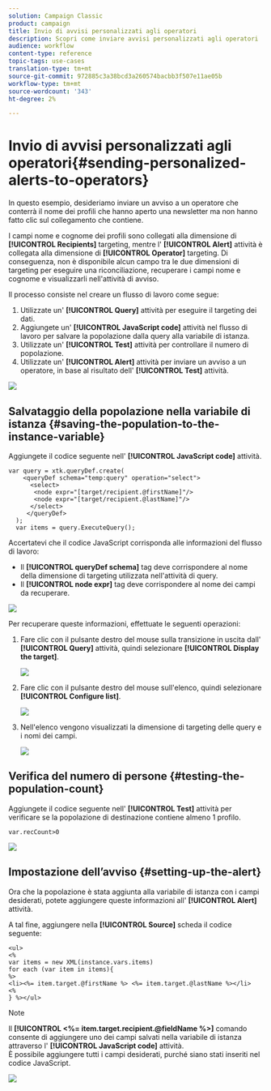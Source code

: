 ```yaml
---
solution: Campaign Classic
product: campaign
title: Invio di avvisi personalizzati agli operatori
description: Scopri come inviare avvisi personalizzati agli operatori
audience: workflow
content-type: reference
topic-tags: use-cases
translation-type: tm+mt
source-git-commit: 972885c3a38bcd3a260574bacbb3f507e11ae05b
workflow-type: tm+mt
source-wordcount: '343'
ht-degree: 2%

---
```



# Invio di avvisi personalizzati agli operatori{#sending-personalized-alerts-to-operators}

In questo esempio, desideriamo inviare un avviso a un operatore che conterrà il nome dei profili che hanno aperto una newsletter ma non hanno fatto clic sul collegamento che contiene.

I campi nome e cognome dei profili sono collegati alla dimensione di **[!UICONTROL Recipients]** targeting, mentre l&#39; **[!UICONTROL Alert]** attività è collegata alla dimensione di **[!UICONTROL Operator]** targeting. Di conseguenza, non è disponibile alcun campo tra le due dimensioni di targeting per eseguire una riconciliazione, recuperare i campi nome e cognome e visualizzarli nell&#39;attività di avviso.

Il processo consiste nel creare un flusso di lavoro come segue:

1. Utilizzate un&#39; **[!UICONTROL Query]** attività per eseguire il targeting dei dati.
1. Aggiungete un&#39; **[!UICONTROL JavaScript code]** attività nel flusso di lavoro per salvare la popolazione dalla query alla variabile di istanza.
1. Utilizzate un&#39; **[!UICONTROL Test]** attività per controllare il numero di popolazione.
1. Utilizzate un&#39; **[!UICONTROL Alert]** attività per inviare un avviso a un operatore, in base al risultato dell&#39; **[!UICONTROL Test]** attività.

![](assets/uc_operator_1.png)

## Salvataggio della popolazione nella variabile di istanza {#saving-the-population-to-the-instance-variable}

Aggiungete il codice seguente nell&#39; **[!UICONTROL JavaScript code]** attività.

```
var query = xtk.queryDef.create(  
    <queryDef schema="temp:query" operation="select">  
      <select>  
       <node expr="[target/recipient.@firstName]"/>  
       <node expr="[target/recipient.@lastName]"/>  
      </select>  
     </queryDef>  
  );  
  var items = query.ExecuteQuery();
```

Accertatevi che il codice JavaScript corrisponda alle informazioni del flusso di lavoro:

* Il **[!UICONTROL queryDef schema]** tag deve corrispondere al nome della dimensione di targeting utilizzata nell&#39;attività di query.
* Il **[!UICONTROL node expr]** tag deve corrispondere al nome dei campi da recuperare.

![](assets/uc_operator_3.png)

Per recuperare queste informazioni, effettuate le seguenti operazioni:

1. Fare clic con il pulsante destro del mouse sulla transizione in uscita dall&#39; **[!UICONTROL Query]** attività, quindi selezionare **[!UICONTROL Display the target]**.

   ![](assets/uc_operator_4.png)

1. Fare clic con il pulsante destro del mouse sull&#39;elenco, quindi selezionare **[!UICONTROL Configure list]**.

   ![](assets/uc_operator_5.png)

1. Nell&#39;elenco vengono visualizzati la dimensione di targeting delle query e i nomi dei campi.

   ![](assets/uc_operator_6.png)

## Verifica del numero di persone {#testing-the-population-count}

Aggiungete il codice seguente nell&#39; **[!UICONTROL Test]** attività per verificare se la popolazione di destinazione contiene almeno 1 profilo.

```
var.recCount>0
```

![](assets/uc_operator_7.png)

## Impostazione dell’avviso {#setting-up-the-alert}

Ora che la popolazione è stata aggiunta alla variabile di istanza con i campi desiderati, potete aggiungere queste informazioni all&#39; **[!UICONTROL Alert]** attività.

A tal fine, aggiungere nella **[!UICONTROL Source]** scheda il codice seguente:

```
<ul>
<%
var items = new XML(instance.vars.items)
for each (var item in items){
%>
<li><%= item.target.@firstName %> <%= item.target.@lastName %></li>
<%
} %></ul>
```

>[!NOTE]
>
>Il **[!UICONTROL <%= item.target.recipient.@fieldName %>]** comando consente di aggiungere uno dei campi salvati nella variabile di istanza attraverso l&#39; **[!UICONTROL JavaScript code]** attività.\
>È possibile aggiungere tutti i campi desiderati, purché siano stati inseriti nel codice JavaScript.

![](assets/uc_operator_8.png)

